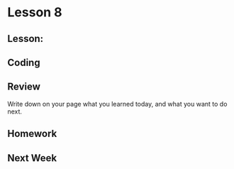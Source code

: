 # Lesson 8 

## Lesson: 

## Coding

## Review 
Write down on your page what you learned today, and what you want to do next.

## Homework

## Next Week


